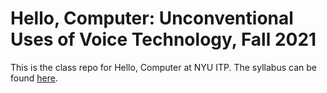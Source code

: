 # Hello, Computer: Unconventional Uses of Voice Technology, Fall 2021

This is the class repo for Hello, Computer at NYU ITP. The syllabus can be found [here](https://nicolehe.github.io/).
